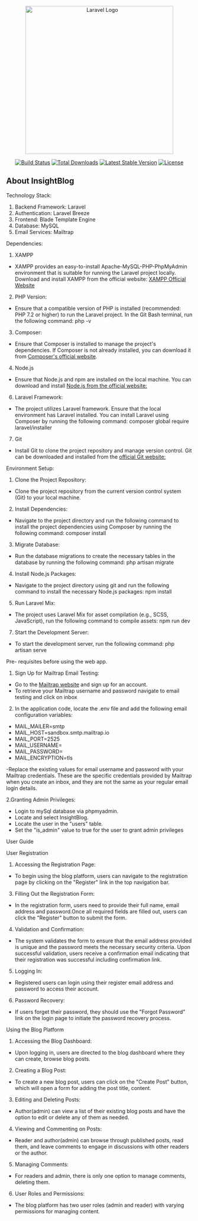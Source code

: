 <p align="center"><a href="https://laravel.com" target="_blank"><img src="https://raw.githubusercontent.com/laravel/art/master/logo-lockup/5%20SVG/2%20CMYK/1%20Full%20Color/laravel-logolockup-cmyk-red.svg" width="400" alt="Laravel Logo"></a></p>

<p align="center">
<a href="https://github.com/laravel/framework/actions"><img src="https://github.com/laravel/framework/workflows/tests/badge.svg" alt="Build Status"></a>
<a href="https://packagist.org/packages/laravel/framework"><img src="https://img.shields.io/packagist/dt/laravel/framework" alt="Total Downloads"></a>
<a href="https://packagist.org/packages/laravel/framework"><img src="https://img.shields.io/packagist/v/laravel/framework" alt="Latest Stable Version"></a>
<a href="https://packagist.org/packages/laravel/framework"><img src="https://img.shields.io/packagist/l/laravel/framework" alt="License"></a>
</p>

## About InsightBlog

Technology Stack:

1. Backend Framework: Laravel
2. Authentication: Laravel Breeze
3. Frontend: Blade Template Engine
4. Database: MySQL
5. Email Services: Mailtrap

Dependencies:

1. XAMPP
- XAMPP provides an easy-to-install Apache-MySQL-PHP-PhpMyAdmin environment that is suitable for
running the Laravel project locally. Download and install XAMPP from the official website: [XAMPP
Official Website
](https://www.apachefriends.org/index.html)
2. PHP Version:
- Ensure that a compatible version of PHP is installed (recommended: PHP 7.2 or higher) to run the Laravel
project. In the Git Bash terminal, run the following command: php -v

3. Composer:
- Ensure that Composer is installed to manage the project's dependencies. If Composer is not already
installed, you can download it from [Composer's official website](https://getcomposer.org/).

4. Node.js
- Ensure that Node.js and npm are installed on the local machine. You can download and install [Node.js
from the official website:](https://nodejs.org/en)

6. Laravel Framework:
- The project utilizes Laravel framework. Ensure that the local environment has Laravel installed. You can
install Laravel using Composer by running the following command: composer global require
laravel/installer

7. Git
- Install Git to clone the project repository and manage version control. Git can be downloaded and
installed from the [official Git website:](https://git-scm.com/)

Environment Setup:

1. Clone the Project Repository:
- Clone the project repository from the current version control system (Git) to your local machine.

2. Install Dependencies:
- Navigate to the project directory and run the following command to install the project dependencies
using Composer by running the following command: composer install

3. Migrate Database:
- Run the database migrations to create the necessary tables in the database by running the following
command: php artisan migrate

4. Install Node.js Packages:
- Navigate to the project directory using git and run the following command to install the necessary Node.js
packages: npm install

5. Run Laravel Mix:
- The project uses Laravel Mix for asset compilation (e.g., SCSS, JavaScript), run the following command
to compile assets: npm run dev

7. Start the Development Server:
- To start the development server, run the following command: php artisan serve

Pre- requisites before using the web app.

1. Sign Up for Mailtrap Email Testing:
- Go to the [Mailtrap website](https://mailtrap.io/) and sign up for an account.
- To retrieve your Mailtrap username and password navigate to email testing and click on inbox

2. In the application code, locate the .env file and add the following email configuration variables:
- MAIL_MAILER=smtp
- MAIL_HOST=sandbox.smtp.mailtrap.io
- MAIL_PORT=2525
- MAIL_USERNAME=<Your Mailtrap username>
- MAIL_PASSWORD=<Your Mailtrap password>
- MAIL_ENCRYPTION=tls
  
-Replace the existing values for email username and password with your Mailtrap credentials. These are the specific credentials provided by Mailtrap when you create an inbox, and they are not the same as your regular email login details.

2.Granting Admin Privileges:
- Login to mySql database via phpmyadmin.
- Locate and select InsightBlog.
- Locate the user in the "users" table.
- Set the "is_admin" value to true for the user to grant admin privileges

User Guide

User Registration
1.	Accessing the Registration Page:
-   To begin using the blog platform, users can navigate to the registration page by clicking on the "Register" link in the top navigation bar.
3.	Filling Out the Registration Form:
-	In the registration form, users need to provide their full name, email address and password.Once all required fields are filled out, users can click the "Register" button to submit the form.
4.	Validation and Confirmation:
-	The system validates the form to ensure that the email address provided is unique and the password meets the necessary security criteria. Upon successful validation, users receive a confirmation email indicating that their registration was successful including confirmation link. 
5.	Logging In:
-	Registered users can login using their register email address and password to access their account.
6.	Password Recovery:
-	If users forget their password, they should use the "Forgot Password" link on the login page to initiate the password recovery process.

Using the Blog Platform

1.	Accessing the Blog Dashboard:
-	Upon logging in, users are directed to the blog dashboard where they can create, browse blog posts.
2.	Creating a Blog Post:
-	To create a new blog post, users can click on the "Create Post" button, which will open a form for adding the post title, content.
3.	Editing and Deleting Posts:
-   Author(admin) can view a list of their existing blog posts and have the option to edit or delete any of them as needed.
4.	Viewing and Commenting on Posts:
-	Reader and author(admin) can browse through published posts, read them, and leave comments to engage in discussions with other readers or the author.
5.	Managing Comments:
-	For readers and admin, there is only one option to manage comments, deleting them.
6.	User Roles and Permissions:
-	The blog platform has two user roles (admin and reader) with varying permissions for managing content.
